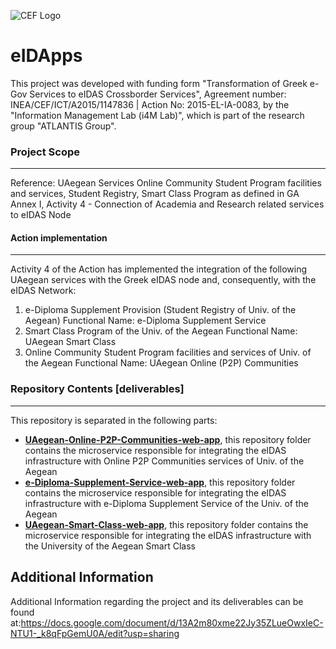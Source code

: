![CEF Logo](https://dss.aegean.gr/eidas/img/en_cef.jpg)
# eIDApps

This project was developed with funding form "Transformation of Greek e-Gov Services to eIDAS Crossborder Services", Agreement number: INEA/CEF/ICT/A2015/1147836 | Action No: 2015-EL-IA-0083, by the "Information Management Lab (i4M Lab)", which is part of the research group "ATLANTIS Group".

### Project Scope
---

Reference: UAegean Services
Online Community Student Program facilities and services, Student Registry, Smart Class Program
as defined in GA Annex I, Activity 4 - Connection of Academia and Research related services to eIDAS Node

#### Action implementation
---

Activity 4 of the Action has implemented the integration of the following UAegean services with the Greek eIDAS node and, consequently, with the eIDAS Network:
1. e-Diploma Supplement Provision (Student Registry of Univ. of the Aegean)
Functional Name: e-Diploma Supplement Service
2. Smart Class Program of the Univ. of the Aegean
Functional Name: UAegean Smart Class
3. Online Community Student Program facilities and services of Univ. of the Aegean
Functional Name: UAegean Online (P2P) Communities


### Repository Contents [deliverables]
---
This repository is separated in the following parts:

* **[UAegean-Online-P2P-Communities-web-app](https://github.com/uaegeani4mlab/eID-enabled-apps/tree/master/UAegean-Online-P2P-Communities-web-app)**, this repository folder contains the microservice responsible for integrating the eIDAS infrastructure with Online P2P Communities services of Univ. of the Aegean
* **[e-Diploma-Supplement-Service-web-app](https://github.com/uaegeani4mlab/eID-enabled-apps/tree/master/e-Diploma-Supplement-Service-web-app)**, this repository folder contains the microservice responsible for integrating the eIDAS infrastructure with  e-Diploma Supplement Service of the Univ. of the Aegean
* **[UAegean-Smart-Class-web-app](https://github.com/uaegeani4mlab/eID-enabled-apps/tree/master/UAegean-Smart-Class-web-app)**, this repository folder contains the microservice responsible for integrating the eIDAS infrastructure with the University of the Aegean Smart Class

## Additional Information
Additional Information regarding the project and its deliverables can be found at:https://docs.google.com/document/d/13A2m80xme22Jy35ZLueOwxIeC-NTU1-_k8qFpGemU0A/edit?usp=sharing
